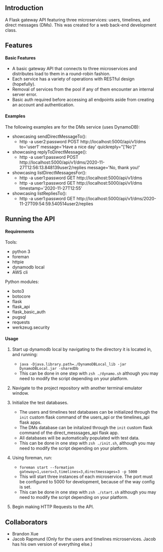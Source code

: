 ## Introduction
A Flask gateway API featuring three microservices: users, timelines, and direct messages (DMs). This was created for a web back-end development class.


## Features

#### Basic Features
- A basic gateway API that connects to three microservices and distributes load to them in a round-robin fashion.
- Each service has a variety of operations with RESTful design (hopefully).
- Removal of services from the pool if any of them encounter an internal server error.
- Basic auth required before accessing all endpoints aside from creating an account and authentication.

#### Examples
The following examples are for the DMs service (uses DynamoDB):
- showcasing sendDirectMessageTo():
    - http -a user2:password POST http://localhost:5000/api/v1/dms to='user1' message='Have a nice day' quickreply="['No']"
- showcasing replyToDirectMessage():
    - http -a user1:password POST http://localhost:5000/api/v1/dms/2020-11-27T12:56:13.848139user2/replies message='No, thank you!'
- showcasing listDirectMessagesFor():
    - http -a user1:password GET http://localhost:5000/api/v1/dms
    - http -a user1:password GET http://localhost:5000/api/v1/dms timestamp='2020-11-27T12:55'
- showcasing listRepliesTo():
    - http -a user1:password GET http://localhost:5000/api/v1/dms/2020-11-27T09:54:59.540514user2/replies


## Running the API

#### Requirements
Tools:
- python 3
- foreman
- httpie
- dynamodb local
- AWS cli

Python modules:
- boto3
- botocore
- flask
- flask_api
- flask_basic_auth
- pugsql
- requests
- werkzeug.security

#### Usage
1. Start up dynamodb local by navigating to the directory it is located in, and running:
    - `java -Djava.library.path=./DynamoDBLocal_lib -jar DynamoDBLocal.jar -sharedDb`
    - This can be done in one step with `zsh ./dynamo.sh` although you may need to modify the script depending on your platform.
  
2. Navigate to the project repository with another terminal emulator window.

3. Initialize the test databases.
    - The users and timelines test databases can be initialized through the `init` custom flask command of the users_api or the timelines_api flask apps.
    - The DMs database can be initalized through the `init` custom flask command of the direct_messsages_api flask app.
    - All databases will be automatically populated with test data.
    - This can be done in one step with `zsh ./init.sh`, although you may need to modify the script depending on your platform.
  
4. Using foreman, run:
    - `foreman start --formation gateway=1,users=3,timelines=3,directmessages=3 -p 5000`
    - This will start three instances of each microservice. The port must be configured to 5000 for development, because of the way config is set.
    - This can be done in one step with `zsh ./start.sh` although you may need to modify the script depending on your platform.

5. Begin making HTTP Requests to the API.


## Collaborators
- Brandon Xue
- Jacob Rapmund (Only for the users and timelines microservices. Jacob has his own version of everything else.)
